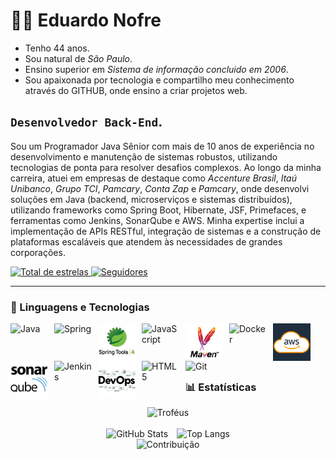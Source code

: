 # 👨🏻 Eduardo Nofre


  -  Tenho 44 anos.
  -  Sou natural de *São Paulo*. 
  -  Ensino superior em *Sistema de informação concluido em 2006*. 
  -  Sou apaixonada por tecnologia e compartilho meu conhecimento através do GITHUB, onde ensino a criar projetos web.
## **`Desenvolvedor Back-End`**.
  Sou um Programador Java Sênior com mais de 10 anos de experiência no desenvolvimento e manutenção de sistemas robustos, utilizando tecnologias de ponta para resolver desafios complexos. Ao longo da minha carreira, atuei em empresas de destaque como *Accenture Brasil*, *Itaú Unibanco*, *Grupo TCI*, *Pamcary*, *Conta Zap* e *Pamcary*, onde desenvolvi soluções em Java (backend, microserviços e sistemas distribuídos), utilizando frameworks como Spring Boot, Hibernate, JSF, Primefaces, e ferramentas como Jenkins, SonarQube e AWS. Minha expertise inclui a implementação de APIs RESTful, integração de sistemas e a construção de plataformas escaláveis que atendem às necessidades de grandes corporações.

<p align="left"> 
    <a href="https://github.com/EduardoNofre?tab=repositories&sort=stargazers">
        <img 
            alt="Total de estrelas" 
            title="Total de estrelas GitHub" 
            src="https://custom-icon-badges.demolab.com/github/stars/EduardoNofre?color=55960c&style=for-the-badge&labelColor=488207&logo=star&label=estrelas"
        />
    </a>
    <a href="https://github.com/EduardoNofre?tab=followers">
        <img 
            alt="Seguidores" 
            title="Me siga no GitHub" 
            src="https://custom-icon-badges.demolab.com/github/followers/EduardoNofre?color=236ad3&labelColor=1155ba&style=for-the-badge&logo=github&label=Seguidores&logoColor=white"
        />
    </a>
</p>

---

### 🤖 Linguagens e Tecnologias

<img 
    align="left" 
    alt="Java"
    title="Java" 
    width="60px" 
    style="padding-right: 10px;" 
    src="https://cdn.jsdelivr.net/gh/devicons/devicon@latest/icons/java/java-original.svg" 
/>
<img 
    align="left" 
    alt="Spring" 
    title="Spring" 
    width="60px" 
    style="padding-right: 10px;" 
    src="https://cdn.jsdelivr.net/gh/devicons/devicon@latest/icons/spring/spring-original.svg" 
/>

<img
    align="left"
    alt="Eclipse IDE"
    title="Eclipse IDE"
    width="60px"
    style="padding-right: 10px;"
    src="https://github.com/EduardoNofre/EduardoNofre/blob/main/iconSTS.png"
/>
<img 
    align="left" 
    alt="JavaScript" 
    title="JavaScript"
    width="60px" 
    style="padding-right: 10px;" 
    src="https://cdn.jsdelivr.net/gh/devicons/devicon@latest/icons/javascript/javascript-original.svg" 
/>
<img 
    align="left" 
    alt="Maven" 
    title="Maven" 
    width="60px" 
    style="padding-right: 10px;" 
    src="https://github.com/EduardoNofre/EduardoNofre/blob/main/maven.png"
/>
<img 
    align="left" 
    alt="Docker" 
    title="Docker" 
    width="60px" 
    style="padding-right: 10px;" 
    src="https://cdn.jsdelivr.net/gh/devicons/devicon@latest/icons/docker/docker-original.svg" 
/>
<img 
    align="left" 
    alt="AWS" 
    title="AWS" 
    width="60px" 
    style="padding-right: 10px;" 
    src="https://github.com/EduardoNofre/EduardoNofre/blob/main/AWS.png"
  AWS.png
/>
<img
    align="left"
    alt="SonarQube"
    title="SonarQube"
    width="60px"
    style="padding-right: 10px;"
    src="https://github.com/EduardoNofre/EduardoNofre/blob/main/Sonarqube.png"
/>
<img 
    align="left" 
    alt="Jenkins" 
    title="Jenkins" 
    width="60px" 
    style="padding-right: 10px;" 
    src="https://cdn.jsdelivr.net/gh/devicons/devicon@latest/icons/jenkins/jenkins-original.svg" 
/>
<img 
    align="left" 
    alt="devops" 
    title="devops" 
    width="60px" 
    style="padding-right: 10px;" 
    src="https://github.com/EduardoNofre/EduardoNofre/blob/main/devops.png"
/>
<img 
    align="left" 
    alt="HTML5" 
    title="HTML5" 
    width="60px" 
    style="padding-right: 10px;" 
    src="https://cdn.jsdelivr.net/gh/devicons/devicon@latest/icons/html5/html5-original.svg" 
/>
<img 
    align="left" 
    alt="Git" 
    title="Git"
    width="60px" 
    style="padding-right: 10px;" 
    src="https://cdn.jsdelivr.net/gh/devicons/devicon@latest/icons/git/git-original.svg" 
/>
<br/>
<br/>
<br/>
<br/>

### 📊 Estatísticas

<!-- Trophies -->
<div align="center">
  <img 
      alt="Troféus" 
      height="200" 
      src="https://github-profile-trophy.vercel.app/?username=EduardoNofre" 
  />
</div>

<br/>

<!-- GitHub Stats + Tecnologias mais usadas centralizados lado a lado -->
<div align="center">
  <img 
    alt="GitHub Stats" 
    height="200" 
    style="padding-right: 10px;" 
    src="https://github-readme-stats.vercel.app/api?username=EduardoNofre&show_icons=true&theme=radical"
  />
  <img 
      alt="Top Langs" 
      height="200" 
      src="https://github-readme-stats.vercel.app/api/top-langs/?username=EduardoNofre&theme=tokyonight&layout=compact&custom_title=Tecnologias&langs_count=9" 
  />
</div>
<!-- Gráfico de contribuições centralizado -->
<div align="center">
  <img 
      alt="Contribuição" 
      height="200" 
      width="100%" 
      src="https://github-readme-activity-graph.vercel.app/graph?username=EduardoNofre&theme=react-dark" 
  />
</div>
<br/>


